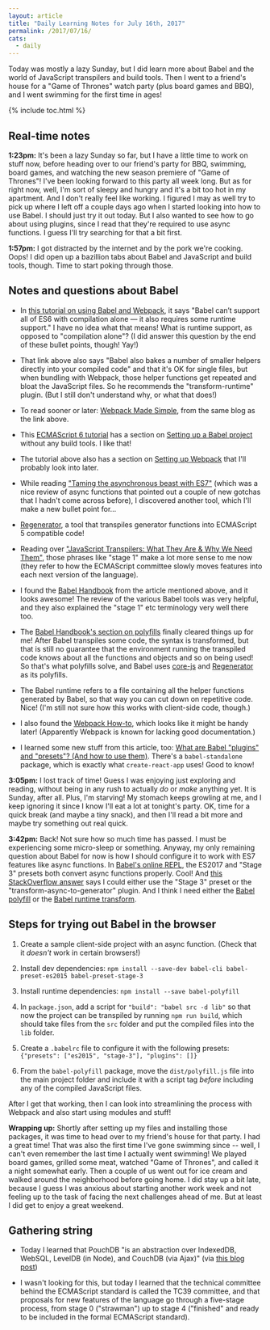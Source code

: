 ```yaml
---
layout: article
title: "Daily Learning Notes for July 16th, 2017"
permalink: /2017/07/16/
cats:
  - daily
---
```


Today was mostly a lazy Sunday, but I did learn more about Babel and the world of JavaScript transpilers and build tools. Then I went to a friend's house for a "Game of Thrones" watch party (plus board games and BBQ), and I went swimming for the first time in ages!

{% include toc.html %}

## Real-time notes

**1:23pm:** It's been a lazy Sunday so far, but I have a little time to work on stuff now, before heading over to our friend's party for BBQ, swimming, board games, and watching the new season premiere of "Game of Thrones"! I've been looking forward to this party all week long. But as for right now, well, I'm sort of sleepy and hungry and it's a bit too hot in my apartment. And I don't really feel like working. I figured I may as well try to pick up where I left off a couple days ago when I started looking into how to use Babel. I should just try it out today. But I also wanted to see how to go about using plugins, since I read that they're required to use async functions. I guess I'll try searching for that a bit first.

**1:57pm:** I got distracted by the internet and by the pork we're cooking. Oops! I did open up a bazillion tabs about Babel and JavaScript and build tools, though. Time to start poking through those.

## Notes and questions about Babel

  - In [this tutorial on using Babel and Webpack](http://jamesknelson.com/using-es6-in-the-browser-with-babel-6-and-webpack/), it says "Babel can’t support all of ES6 with compilation alone — it also requires some runtime support." I have no idea what that means! What is runtime support, as opposed to "compilation alone"? (I did answer this question by the end of these bullet points, though! Yay!)

  - That link above also says "Babel also bakes a number of smaller helpers directly into your compiled code" and that it's OK for single files, but when bundling with Webpack, those helper functions get repeated and bloat the JavaScript files. So he recommends the "transform-runtime" plugin. (But I still don't understand why, or what that does!)

  - To read sooner or later: [Webpack Made Simple](http://jamesknelson.com/webpack-made-simple-build-es6-less-with-autorefresh-in-26-lines/), from the same blog as the link above.

  - This [ECMAScript 6 tutorial](http://ccoenraets.github.io/es6-tutorial/) has a section on [Setting up a Babel project](http://ccoenraets.github.io/es6-tutorial/setup-babel/) without any build tools. I like that!

  - The tutorial above also has a section on [Setting up Webpack](http://ccoenraets.github.io/es6-tutorial/setup-webpack/) that I'll probably look into later.

  - While reading ["Taming the asynchronous beast with ES7"](https://pouchdb.com/2015/03/05/taming-the-async-beast-with-es7.html) (which was a nice review of async functions that pointed out a couple of new gotchas that I hadn't come across before), I discovered another tool, which I'll make a new bullet point for...

  - [Regenerator](http://facebook.github.io/regenerator/), a tool that transpiles generator functions into ECMAScript 5 compatible code!

  - Reading over ["JavaScript Transpilers: What They Are & Why We Need Them"](https://scotch.io/tutorials/javascript-transpilers-what-they-are-why-we-need-them), those phrases like "stage 1" make a lot more sense to me now (they refer to how the ECMAScript committee slowly moves features into each next version of the language). 

  - I found the [Babel Handbook](https://github.com/thejameskyle/babel-handbook) from the article mentioned above, and it looks awesome! The review of the various Babel tools was very helpful, and they also explained the "stage 1" etc terminology very well there too.

  - The [Babel Handbook's section on polyfills](https://github.com/thejameskyle/babel-handbook/blob/master/translations/en/user-handbook.md#executing-babel-generated-code) finally cleared things up for me! After Babel transpiles some code, the syntax is transformed, but that is still no guarantee that the environment running the transpiled code knows about all the functions and objects and so on being used! So that's what polyfills solve, and Babel uses [core-js](https://github.com/zloirock/core-js) and [Regenerator](https://github.com/facebook/regenerator) as its polyfills.

  - The Babel runtime refers to a file containing all the helper functions generated by Babel, so that way you can cut down on repetitive code. Nice! (I'm still not sure how this works with client-side code, though.)

  - I also found the [Webpack How-to](https://github.com/petehunt/webpack-howto), which looks like it might be handy later! (Apparently Webpack is known for lacking good documentation.)

  - I learned some new stuff from this article, too: [What are Babel "plugins" and "presets"? (And how to use them)](https://www.fullstackreact.com/articles/what-are-babel-plugins-and-presets/). There's a `babel-standalone` package, which is exactly what `create-react-app` uses! Good to know! 

**3:05pm:** I lost track of time! Guess I was enjoying just exploring and reading, without being in any rush to actually *do* or *make* anything yet. It is Sunday, after all. Plus, I'm starving! My stomach keeps growling at me, and I keep ignoring it since I know I'll eat a lot at tonight's party. OK, time for a quick break (and maybe a tiny snack), and then I'll read a bit more and maybe try something out real quick.

**3:42pm:** Back! Not sure how so much time has passed. I must be experiencing some micro-sleep or something. Anyway, my only remaining question about Babel for now is how I should configure it to work with ES7 features like async functions. In [Babel's online REPL](https://babeljs.io/repl/), the ES2017 and "Stage 3" presets both convert async functions properly. Cool! And [this StackOverflow answer](https://stackoverflow.com/a/38908776) says I could either use the "Stage 3" preset or the "transform-async-to-generator" plugin. And I think I need either the [Babel polyfill](http://babeljs.io/docs/usage/polyfill/) or the [Babel runtime transform](https://babeljs.io/docs/plugins/transform-runtime/).

## Steps for trying out Babel in the browser

  1. Create a sample client-side project with an async function. (Check that it *doesn't* work in certain browsers!)

  2. Install dev dependencies: `npm install --save-dev babel-cli babel-preset-es2015 babel-preset-stage-3`

  3. Install runtime dependencies: `npm install --save babel-polyfill`

  4. In `package.json`, add a script for `"build": "babel src -d lib"` so that now the project can be transpiled by running `npm run build`, which should take files from the `src` folder and put the compiled files into the `lib` folder.

  5. Create a `.babelrc` file to configure it with the following presets: `{"presets": ["es2015", "stage-3"], "plugins": []}`

  6. From the `babel-polyfill` package, move the `dist/polyfill.js` file into the main project folder and include it with a script tag *before* including any of the compiled JavaScript files.

After I get that working, then I can look into streamlining the process with Webpack and also start using modules and stuff!

**Wrapping up:** Shortly after setting up my files and installing those packages, it was time to head over to my friend's house for that party. I had a great time! That was also the first time I've gone swimming since -- well, I can't even remember the last time I actually went swimming! We played board games, grilled some meat, watched "Game of Thrones", and called it a night somewhat early. Then a couple of us went out for ice cream and walked around the neighborhood before going home. I did stay up a bit late, because I guess I was anxious about starting another work week and not feeling up to the task of facing the next challenges ahead of me. But at least I did get to enjoy a great weekend.


## Gathering string

  - Today I learned that PouchDB "is an abstraction over IndexedDB, WebSQL, LevelDB (in Node), and CouchDB (via Ajax)" (via [this blog post](https://pouchdb.com/2015/03/05/taming-the-async-beast-with-es7.html))

  - I wasn't looking for this, but today I learned that the technical committee behind the ECMAScript standard is called the TC39 committee, and that proposals for new features of the language go through a five-stage process, from stage 0 ("strawman") up to stage 4 ("finished" and ready to be included in the formal ECMAScript standard).

